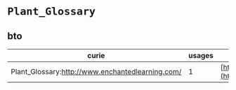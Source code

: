 # `Plant_Glossary`

## bto

| curie                                            |   usages | nodes                                                                                                           |
|--------------------------------------------------|----------|-----------------------------------------------------------------------------------------------------------------|
| Plant_Glossary:http://www.enchantedlearning.com/ |        1 | [http://purl.obolibrary.org/obo/BTO:0005886](https://bioregistry.io/http://purl.obolibrary.org/obo/BTO:0005886) |

